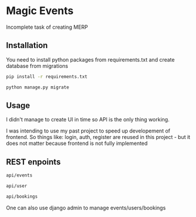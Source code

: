# Magic Events

Incomplete task of creating  MERP

## Installation

You need to install python packages from requirements.txt and create database from migrations

```bash
pip install -r requirements.txt

python manage.py migrate
```

## Usage

I didn't manage to create UI in time so API is the only thing working.

I was intending to use my past project to speed up developement of frontend. So things like: login, auth, register are reused in this project - but it does not matter because frontend is not fully implemented

## REST enpoints
```bash
api/events

api/user

api/bookings
```
One can also use django admin to manage events/users/bookings


